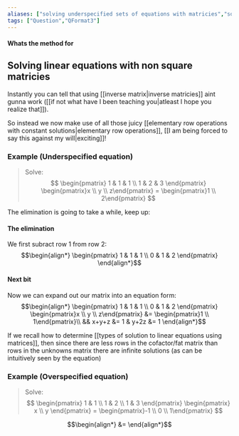 ```yaml
---
aliases: ["solving underspecified sets of equations with matricies","solving overspecified sets of equations with matricies"]
tags: ["Question","QFormat3"]
---
```


#### Whats the method for
## Solving linear equations with non square matricies
Instantly you can tell that using [[inverse matrix|inverse matricies]] aint gunna work ([[if not what have I been teaching you|atleast I hope you realize that]]).

So instead we now make use of all those juicy [[elementary row operations with constant solutions|elementary row operations]], [[I am being forced to say this against my will|exciting]]!

### Example (Underspecified equation)
> Solve: 
> $$ \begin{pmatrix} 1 & 1 & 1 \\ 1 & 2 & 3 \end{pmatrix} \begin{pmatrix}x \\ y \\ z\end{pmatrix} = \begin{pmatrix}1 \\ 2\end{pmatrix} $$


The elimination is going to take a while, keep up:
#### The elimination
We first subract row 1 from row 2:
$$\begin{align*}
\begin{pmatrix} 1 & 1 & 1 \\ 0 & 1 & 2 \end{pmatrix} 
\end{align*}$$

#### Next bit
Now we can expand out our matrix into an equation form:
$$\begin{align*}
\begin{pmatrix} 1 & 1 & 1 \\ 0 & 1 & 2 \end{pmatrix} \begin{pmatrix}x \\ y \\ z\end{pmatrix} &= \begin{pmatrix}1 \\ 1\end{pmatrix}\\
&& x+y+z &= 1 & y+2z &= 1
\end{align*}$$

If we recall how to determine [[types of solution to linear equations using matrices]], then since there are less rows in the cofactor/fat matrix than rows in the unknowns matrix there are infinite solutions (as can be intuitively seen by the equation)

### Example (Overspecified equation)
> Solve:
> $$ \begin{pmatrix} 1 & 1 \\ 1 & 2 \\ 1 & 3 \end{pmatrix} \begin{pmatrix} x \\ y \end{pmatrix} = \begin{pmatrix}-1 \\ 0 \\ 1\end{pmatrix} $$

$$\begin{align*}
 &= 
\end{align*}$$